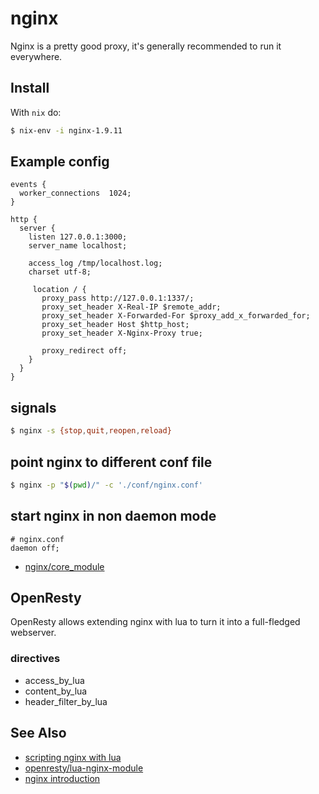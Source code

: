 # nginx
Nginx is a pretty good proxy, it's generally recommended to run it everywhere.

## Install
With `nix` do:
```sh
$ nix-env -i nginx-1.9.11
```

## Example config
```nginx
events {
  worker_connections  1024;
}

http {
  server {
    listen 127.0.0.1:3000;
    server_name localhost;

    access_log /tmp/localhost.log;
    charset utf-8;

     location / {
       proxy_pass http://127.0.0.1:1337/;
       proxy_set_header X-Real-IP $remote_addr;
       proxy_set_header X-Forwarded-For $proxy_add_x_forwarded_for;
       proxy_set_header Host $http_host;
       proxy_set_header X-Nginx-Proxy true;

       proxy_redirect off;
    }
  }
}
```

## signals
```sh
$ nginx -s {stop,quit,reopen,reload}
```

## point nginx to different conf file
```sh
$ nginx -p "$(pwd)/" -c './conf/nginx.conf'
```

## start nginx in non daemon mode
```nginx
# nginx.conf
daemon off;
```
- [nginx/core_module](http://nginx.org/en/docs/ngx_core_module.html)

## OpenResty
OpenResty allows extending nginx with lua to turn it into a full-fledged
webserver.

### directives
- access_by_lua
- content_by_lua
- header_filter_by_lua

## See Also
- [scripting nginx with lua](http://www.londonlua.org/scripting_nginx_with_lua/slides.html)
- [openresty/lua-nginx-module](https://github.com/openresty/lua-nginx-module/)
- [nginx introduction](http://carrot.is/coding/nginx_introduction)
